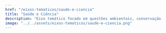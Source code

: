 ```yaml
---
href: "/eixos-tematicos/saude-e-ciencia"
title: "Saúde e Ciência"
description: "Eixo temático focado em questões ambientais, conservação da natureza e práticas sustentáveis."
image: "../../assets/eixos-tematicos/saude-e-ciencia.png"
---
```


